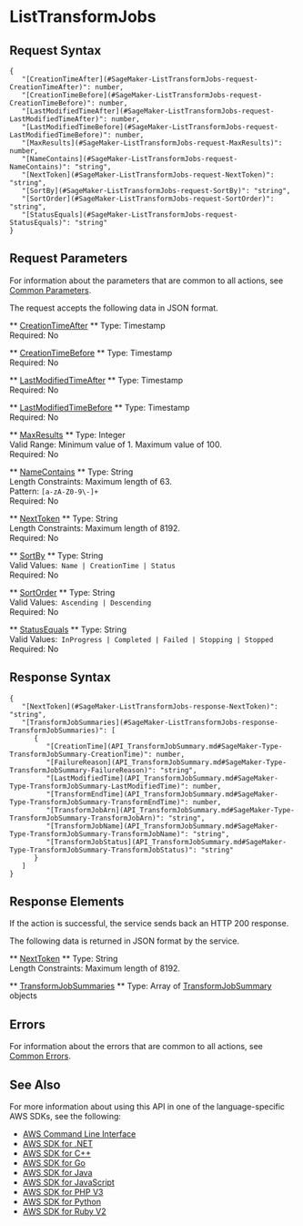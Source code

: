 # ListTransformJobs<a name="API_ListTransformJobs"></a>

## Request Syntax<a name="API_ListTransformJobs_RequestSyntax"></a>

```
{
   "[CreationTimeAfter](#SageMaker-ListTransformJobs-request-CreationTimeAfter)": number,
   "[CreationTimeBefore](#SageMaker-ListTransformJobs-request-CreationTimeBefore)": number,
   "[LastModifiedTimeAfter](#SageMaker-ListTransformJobs-request-LastModifiedTimeAfter)": number,
   "[LastModifiedTimeBefore](#SageMaker-ListTransformJobs-request-LastModifiedTimeBefore)": number,
   "[MaxResults](#SageMaker-ListTransformJobs-request-MaxResults)": number,
   "[NameContains](#SageMaker-ListTransformJobs-request-NameContains)": "string",
   "[NextToken](#SageMaker-ListTransformJobs-request-NextToken)": "string",
   "[SortBy](#SageMaker-ListTransformJobs-request-SortBy)": "string",
   "[SortOrder](#SageMaker-ListTransformJobs-request-SortOrder)": "string",
   "[StatusEquals](#SageMaker-ListTransformJobs-request-StatusEquals)": "string"
}
```

## Request Parameters<a name="API_ListTransformJobs_RequestParameters"></a>

For information about the parameters that are common to all actions, see [Common Parameters](CommonParameters.md)\.

The request accepts the following data in JSON format\.

 ** [CreationTimeAfter](#API_ListTransformJobs_RequestSyntax) **   <a name="SageMaker-ListTransformJobs-request-CreationTimeAfter"></a>
Type: Timestamp  
Required: No

 ** [CreationTimeBefore](#API_ListTransformJobs_RequestSyntax) **   <a name="SageMaker-ListTransformJobs-request-CreationTimeBefore"></a>
Type: Timestamp  
Required: No

 ** [LastModifiedTimeAfter](#API_ListTransformJobs_RequestSyntax) **   <a name="SageMaker-ListTransformJobs-request-LastModifiedTimeAfter"></a>
Type: Timestamp  
Required: No

 ** [LastModifiedTimeBefore](#API_ListTransformJobs_RequestSyntax) **   <a name="SageMaker-ListTransformJobs-request-LastModifiedTimeBefore"></a>
Type: Timestamp  
Required: No

 ** [MaxResults](#API_ListTransformJobs_RequestSyntax) **   <a name="SageMaker-ListTransformJobs-request-MaxResults"></a>
Type: Integer  
Valid Range: Minimum value of 1\. Maximum value of 100\.  
Required: No

 ** [NameContains](#API_ListTransformJobs_RequestSyntax) **   <a name="SageMaker-ListTransformJobs-request-NameContains"></a>
Type: String  
Length Constraints: Maximum length of 63\.  
Pattern: `[a-zA-Z0-9\-]+`   
Required: No

 ** [NextToken](#API_ListTransformJobs_RequestSyntax) **   <a name="SageMaker-ListTransformJobs-request-NextToken"></a>
Type: String  
Length Constraints: Maximum length of 8192\.  
Required: No

 ** [SortBy](#API_ListTransformJobs_RequestSyntax) **   <a name="SageMaker-ListTransformJobs-request-SortBy"></a>
Type: String  
Valid Values:` Name | CreationTime | Status`   
Required: No

 ** [SortOrder](#API_ListTransformJobs_RequestSyntax) **   <a name="SageMaker-ListTransformJobs-request-SortOrder"></a>
Type: String  
Valid Values:` Ascending | Descending`   
Required: No

 ** [StatusEquals](#API_ListTransformJobs_RequestSyntax) **   <a name="SageMaker-ListTransformJobs-request-StatusEquals"></a>
Type: String  
Valid Values:` InProgress | Completed | Failed | Stopping | Stopped`   
Required: No

## Response Syntax<a name="API_ListTransformJobs_ResponseSyntax"></a>

```
{
   "[NextToken](#SageMaker-ListTransformJobs-response-NextToken)": "string",
   "[TransformJobSummaries](#SageMaker-ListTransformJobs-response-TransformJobSummaries)": [ 
      { 
         "[CreationTime](API_TransformJobSummary.md#SageMaker-Type-TransformJobSummary-CreationTime)": number,
         "[FailureReason](API_TransformJobSummary.md#SageMaker-Type-TransformJobSummary-FailureReason)": "string",
         "[LastModifiedTime](API_TransformJobSummary.md#SageMaker-Type-TransformJobSummary-LastModifiedTime)": number,
         "[TransformEndTime](API_TransformJobSummary.md#SageMaker-Type-TransformJobSummary-TransformEndTime)": number,
         "[TransformJobArn](API_TransformJobSummary.md#SageMaker-Type-TransformJobSummary-TransformJobArn)": "string",
         "[TransformJobName](API_TransformJobSummary.md#SageMaker-Type-TransformJobSummary-TransformJobName)": "string",
         "[TransformJobStatus](API_TransformJobSummary.md#SageMaker-Type-TransformJobSummary-TransformJobStatus)": "string"
      }
   ]
}
```

## Response Elements<a name="API_ListTransformJobs_ResponseElements"></a>

If the action is successful, the service sends back an HTTP 200 response\.

The following data is returned in JSON format by the service\.

 ** [NextToken](#API_ListTransformJobs_ResponseSyntax) **   <a name="SageMaker-ListTransformJobs-response-NextToken"></a>
Type: String  
Length Constraints: Maximum length of 8192\.

 ** [TransformJobSummaries](#API_ListTransformJobs_ResponseSyntax) **   <a name="SageMaker-ListTransformJobs-response-TransformJobSummaries"></a>
Type: Array of [TransformJobSummary](API_TransformJobSummary.md) objects

## Errors<a name="API_ListTransformJobs_Errors"></a>

For information about the errors that are common to all actions, see [Common Errors](CommonErrors.md)\.

## See Also<a name="API_ListTransformJobs_SeeAlso"></a>

For more information about using this API in one of the language\-specific AWS SDKs, see the following:
+  [AWS Command Line Interface](https://docs.aws.amazon.com/goto/aws-cli/sagemaker-2017-07-24/ListTransformJobs) 
+  [AWS SDK for \.NET](https://docs.aws.amazon.com/goto/DotNetSDKV3/sagemaker-2017-07-24/ListTransformJobs) 
+  [AWS SDK for C\+\+](https://docs.aws.amazon.com/goto/SdkForCpp/sagemaker-2017-07-24/ListTransformJobs) 
+  [AWS SDK for Go](https://docs.aws.amazon.com/goto/SdkForGoV1/sagemaker-2017-07-24/ListTransformJobs) 
+  [AWS SDK for Java](https://docs.aws.amazon.com/goto/SdkForJava/sagemaker-2017-07-24/ListTransformJobs) 
+  [AWS SDK for JavaScript](https://docs.aws.amazon.com/goto/AWSJavaScriptSDK/sagemaker-2017-07-24/ListTransformJobs) 
+  [AWS SDK for PHP V3](https://docs.aws.amazon.com/goto/SdkForPHPV3/sagemaker-2017-07-24/ListTransformJobs) 
+  [AWS SDK for Python](https://docs.aws.amazon.com/goto/boto3/sagemaker-2017-07-24/ListTransformJobs) 
+  [AWS SDK for Ruby V2](https://docs.aws.amazon.com/goto/SdkForRubyV2/sagemaker-2017-07-24/ListTransformJobs) 